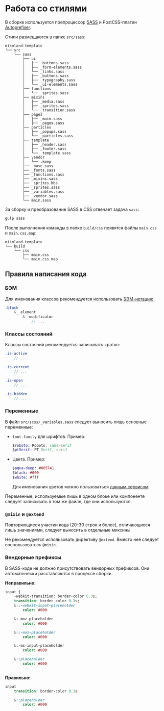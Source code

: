 # Работа со стилями

В сборке используется препроцессор [SASS](http://sass-lang.com/) и PostCSS-плагин [Autoprefixer](https://autoprefixer.github.io/ru/).

Стили размещаются в папке `src/sass`:

```text
nikoland-template
└── src
    └── sass
        ├── ui
        │   ├── _buttons.sass
        │   ├── _form-elements.sass
        │   └── _links.sass  
        │   ├── _buttons.sass
        │   ├── _typography.sass
        │   └── _ui-elements.sass
        ├── functions
        │   └── _sprites.sass
        ├── mixins
        │   ├── _media.sass
        │   ├── _sprites.sass
        │   └── _transition.sass
        ├── pages
        │   ├── _main.sass
        │   ├── _pages.sass
        ├── particles
        │   ├── _popups.sass
        │   └── _particles.sass
        ├── template
        │   ├── _header.sass
        │   ├── _footer.sass
        │   └── _template.sass
        ├── vendor
        │   └── .keep
        ├── _base.sass
        ├── _fonts.sass
        ├── _functions.sass
        ├── _mixins.sass
        ├── _sprites.hbs
        ├── _sprites.sass
        ├── _variables.sass
        ├── _vendor.sass
        └── main.sass
```

За сборку и преобразование SASS в CSS отвечает задача `sass`:

```bash
gulp sass
```

После выполнения команды в папке `build/css` появятся файлы `main.css` и `main.css.map`:

```text
nikoland-template
└── build
    └── css
        ├── main.css
        └── main.css.map
```

## Правила написания кода

### БЭМ

Для именования классов рекомендуется использовать [БЭМ-нотацию](https://ru.bem.info/methodology/naming-convention/).

```sass
.block
    &__element
        &--modificator
            // ...
```

### Классы состояний

Классы состояний рекомендуется записывать кратко:

```sass
.is-active
    // ...

.is-current
    // ...

.is-open
    // ...

.is-hidden
    // ...
```


### Переменные

В файл `src/scss/_variables.sass` следует выносить лишь основные переменные:

* `font-family` для шрифтов. Пример:

  ```sass
  $roboto: Roboto, sans-serif
  $ptSerif: PT Serif, serif
  ```

* Цвета. Пример:

  ```sass
  $aqua-deep: #005741
  $black: #000
  $white: #fff
  ```

  Для именования цветов можно пользоваться [данным сервисом](http://chir.ag/projects/name-that-color/).

Переменные, используемые лишь в одном блоке или компоненте следует записывать в том же файле, где они используются.

### `@mixin` и `@extend`

Повторяющиеся участки кода (20-30 строк и более), отличающиеся лишь значениями, следует выносить в отдельные миксины.

Не рекомендуется использовать директиву `@extend`. Вместо неё следует воспользоваться `@mixin`.

### Вендорные префиксы

В SASS-коде не должно присутствовать вендорных префиксов. Они автоматически расставляются в процессе сборки.

**Неправильно:**

```sass
input {
    -webkit-transition: border-color 0.3s;
    transition: border-color 0.3s;
    &::-webkit-input-placeholder
        color: #000

    &:-moz-placeholder
        color: #000

    &::-moz-placeholder
        color: #000

    &:-ms-input-placeholder
        color: #000

    &::placeholder 
        color: #000
    
```

**Правильно:**

```sass
input
    transition: border-color 0.3s

    &::placeholder 
        color: #000
    
```